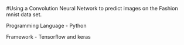 #Using a Convolution Neural Network to predict images on the Fashion mnist data set.

Programming Language - Python 

Framework - Tensorflow and keras
